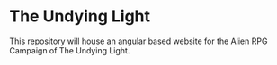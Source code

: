 # The Undying Light

This repository will house an angular based website for the Alien RPG Campaign of The Undying Light.
